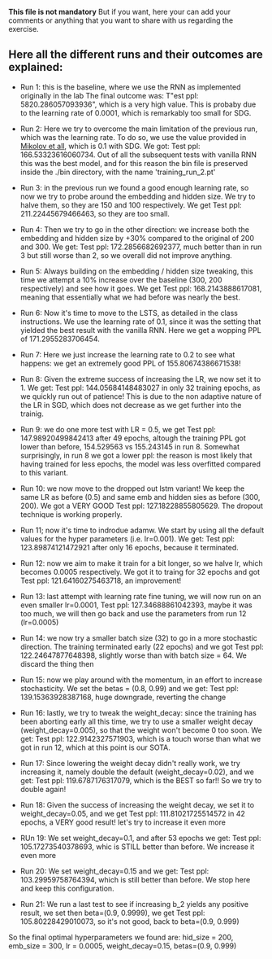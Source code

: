 **This file is not mandatory**
But if you want, here your can add your comments or anything that you want to share with us
regarding the exercise.

## Here all the different runs and their outcomes are explained:

- Run 1: this is the baseline, where we use the RNN as implemented originally in the lab
        The final outcome was: T"est ppl:  5820.286057093936", which is a very high value. This is probaby due to the learning rate of 0.0001, which is remarkably too small for SDG.

- Run 2: Here we try to overcome the main limitation of the previous run, which was the learning rate. To do so, we use the value provided in [Mikolov et all](https://www.fit.vut.cz/research/group/speech/public/publi/2010/mikolov_interspeech2010_IS100722.pdf), which is 0.1 with SDG. We got: Test ppl:  166.53323616060734. Out of all the subsequent tests with vanilla RNN this was the best model, and for this reason the bin file is preserved inside the ./bin directory, with the name 'training_run_2.pt'

- Run 3: in the previous run we found a good enough learning rate, so now we try to probe around the
        embedding and hidden size. We try to halve them, so they are 150 and 100 respectively. We get Test ppl:  211.22445679466463, so they are too small.
- Run 4: Then we try to go in the other direction: we increase both the embedding and hidden size by +30% compared to the original of 200 and 300. We get: Test ppl:  172.2856682692377, much better than in run 3 but still worse than 2, so we overall did not improve anything.

- Run 5: Always building on the embedding / hidden size tweaking, this time we attempt a 10% increase over the baseline (300, 200 respectively) and see how it goes. We get Test ppl:  168.2143888617081, meaning that essentially what we had before was nearly the best.

- Run 6: Now it's time to move to the LSTS, as detailed in the class instructions. We use the learning rate of 0.1, since it was the setting that yielded the best result with the vanilla RNN. Here we get a wopping PPL of 171.2955283706454.

- Run 7: Here we just increase the learning rate to 0.2 to see what happens: we get an extremely good PPL of 155.80674386671538!

- Run 8: Given the extreme success of increasing the LR, we now set it to 1. We get: Test ppl:  144.05684148483027 in only 32 training epochs, as we quickly run out of patience! This is due to the non adaptive nature of the LR in SGD, which does not decrease as we get further into the trainig.

- Run 9: we do one more test with LR = 0.5, we get Test ppl:  147.98920499842413 after 49 epochs, altough the training PPL got lower than before, 154.529563 vs 155.243145 in run 8. Somewhat surprisingly, in run 8 we got a lower ppl: the reason is most likely that having trained for less epochs, the model was less overfitted compared to this variant.

- Run 10: we now move to the dropped out lstm variant! We keep the same LR as before (0.5) and same emb and hidden sies as before (300, 200). We got a VERY GOOD Test ppl:  127.18228855805629. The dropout technique is working properly.

- Run 11; now it's time to indrodue adamw. We start by using all the default values for the hyper parameters (i.e. lr=0.001). We get: Test ppl:  123.89874121472921 after only 16 epochs, because it terminated.

- Run 12: now we aim to make it train for a bit longer, so we halve lr, which becomes 0.0005 respectively. We got it to traing for 32 epochs and got Test ppl:  121.64160275463718, an improvement!

- Run 13: last attempt with learning rate fine tuning, we will now run on an even smaller lr=0.0001, Test ppl:  127.34688861042393, maybe it was too much, we will then go back and use the parameters from run 12 (lr=0.0005)

- Run 14: we now try a smaller batch size (32) to go in a more stochastic direction. The training terminated early (22 epochs) and we got Test ppl:  122.24647877648398, slightly worse than with batch size = 64. We discard the thing then

- Run 15: now we play around with the momentum, in an effort to increase stochasticity. We set the betas = (0.8, 0.99) and we get: Test ppl:  139.15363928387168, huge downgrade, reverting the change

- Run 16: lastly, we try to tweak the weight_decay: since the training has been aborting early all this time, we try to use a smaller weight decay (weight_decay=0.005), so that the weight won't become 0 too soon. We get: Test ppl:  122.9142327571903, which is a touch worse than what we got in run 12, which at this point is our SOTA.

- Run 17: Since lowering the weight decay didn't really work, we try increasing it, namely double the default (weight_decay=0.02), and we get: Test ppl:  119.6787176317079, which is the BEST so far!! So we try to double again!

- Run 18: Given the success of increasing the weight decay, we set it to weight_decay=0.05, and we get Test ppl:  111.81021725514572 in 42 epochs, a VERY good result! let's try to increase it even more

- RUn 19: We set weight_decay=0.1, and after 53 epochs we get: Test ppl:  105.17273540378693, whic is STILL better than before. We increase it even more

- Run 20: We set weight_decay=0.15 and we get: Test ppl:  103.29959758764394, which is still better than before. We stop here and keep this configuration.

- Run 21: We run a last test to see if increasing b_2 yields any positive result, we set then beta=(0.9, 0.9999), we get Test ppl:  105.80228429010073, so it's not good, back to beta=(0.9, 0.999)

So the final optimal hyperparameters we found are: hid_size = 200, emb_size = 300, lr = 0.0005, weight_decay=0.15, betas=(0.9, 0.999)
